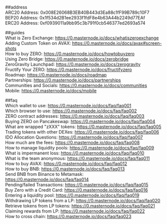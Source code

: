 ##address  
ARC20 Address: 0x008E26068B3EB40B443d3Ea88c1fF99B789c10F7  
BEP20 Address: 0x1f534d2B1ee2933f1fdF8e4b63A44b2249d77EAf  
ERC20 Address: 0xf0939011a9bb95c3b791f0cb546377ed2693a574  

##guides  
What is Zero Exchange:  https://0.masternode.io/docs/whatiszeroexchange  
Adding Custom Token on AVAX: https://0.masternode.io/docs/avax#screen-shots  
How to buy ZERO: https://0.masternode.io/docs/howtobuyzero  
Using Zero Bridge: https://0.masternode.io/docs/zerobridge  
ZeroGravity Launchpad: https://0.masternode.io/docs/zerogravity  
Fructify Your ZERO: https://0.masternode.io/docs/fructifyzero  
Roadmap: https://0.masternode.io/docs/roadmap  
Partnerships: https://0.masternode.io/docs/partnerships  
Communities and Socials: https://0.masternode.io/docs/communities  
Mobile: https://0.masternode.io/docs/mobile  

##faq  
Which wallet to use: https://0.masternode.io/docs/faq/faq001  
Which browser to use: https://0.masternode.io/docs/faq/faq002  
ZERO contract addresses: https://0.masternode.io/docs/faq/faq003  
Buying ZERO on Pancakeswap: https://0.masternode.io/docs/faq/faq004  
What are wrapped "zXXX" tokens: https://0.masternode.io/docs/faq/faq005  
Trading tokens with other DEXes: https://0.masternode.io/docs/faq/faq006  
IDO Allocation Questions: https://0.masternode.io/docs/faq/faq007  
How much are the fees: https://0.masternode.io/docs/faq/faq008  
How to manage liquidity pools: https://0.masternode.io/docs/faq/faq009  
What is impermanent loss: https://0.masternode.io/docs/faq/faq010  
What is the team anonymous: https://0.masternode.io/docs/faq/faq011  
How to buy AVAX: https://0.masternode.io/docs/faq/faq012  
How to buy BNB: https://0.masternode.io/docs/faq/faq013  
Send BNB from Binance to Metamask: https://0.masternode.io/docs/faq/faq014  
Pending/failed Transactions: https://0.masternode.io/docs/faq/faq015  
Buy Zero with a Credit Card: https://0.masternode.io/docs/faq/faq016  
Entering a liquidity pool: https://0.masternode.io/docs/faq/faq019  
Withdrawing LP tokens from a LP: https://0.masternode.io/docs/faq/faq020  
Retrieve tokens from LP tokens: https://0.masternode.io/docs/faq/faq021  
Claiming rewards from LP: https://0.masternode.io/docs/faq/faq022  
How to cross chain: https://0.masternode.io/docs/faq/faq023  
